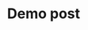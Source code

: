 ---
title: 'Demo post'
description: 'Lorem ipsum dolor sit amet'
pubDate: 'June 25 2024'
heroImage: '/blog-placeholder-3.jpg'
tags:
  - programming
  - web development
  - tutorials 
---